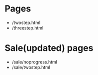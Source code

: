 # Pages
- /twostep.html
- /threestep.html
# Sale(updated) pages
- /sale/noprogress.html
- /sale/twostep.html